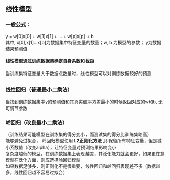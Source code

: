 ## 线性模型

### 一般公式：
y = w[0]x[0] + w[1]x[1] + ... + w[p]x[p] + b      
其中, x[0],x[1]...x[p]为数据集中特征变量的数量；w, b 为模型的参数； y为数据结果预测值
#### 线性模型通过训练数据集确定自身系数和截距
当训练集特征变量大于数据点数量时，线性模型可以对训练数据较好的预测
##
### 线性回归（普通最小二乘法）
当找到训练数据集中y的预测值和其真实值平方差最小的时候返回对应的w和b, 无可调节参数
### 岭回归（改良最小二乘法）
（训练结果可能模型在训练集的得分变小，而测试集的得分比训练集略高）  
  能够避免过拟合， 岭回归模型使用 **L2正则化方法** ,即保留所有特征变量，但是减小系数值（改变alpha），让特征变量对预测结果影响变小  
  复杂度越低的模型，在训练数据集上表现越差，其泛化能力就会更好，如果更在意模型在泛化方面，则应选择岭回归模型  
  如果数据足够多，则正则化不是很重要，线性回归和岭回归表现差不多（数据越多，线性回归越不容易过拟合）  
